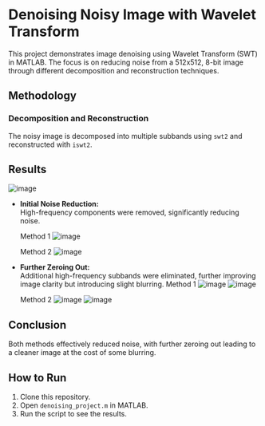 
# Denoising Noisy Image with Wavelet Transform

This project demonstrates image denoising using Wavelet Transform (SWT) in MATLAB. The focus is on reducing noise from a 512x512, 8-bit image through different decomposition and reconstruction techniques.

## Methodology

### Decomposition and Reconstruction
The noisy image is decomposed into multiple subbands using `swt2` and reconstructed with `iswt2`.

## Results
![image](https://github.com/user-attachments/assets/5ce85500-d736-4654-8470-53ae1f60d941)

- **Initial Noise Reduction:**  
  High-frequency components were removed, significantly reducing noise.

  Method 1
![image](https://github.com/user-attachments/assets/47ad08f2-95e4-4bb0-83a8-a8e9bbb5bc4d)

  Method 2
![image](https://github.com/user-attachments/assets/fdb07460-0732-468c-bfd0-c09b8b9f206b)


- **Further Zeroing Out:**  
  Additional high-frequency subbands were eliminated, further improving image clarity but introducing slight blurring.
  Method 1
![image](https://github.com/user-attachments/assets/f4c6dc46-6261-4408-b987-2e8e6ebc5b09)
![image](https://github.com/user-attachments/assets/fe5c010f-c420-4027-b75d-8b4a18dd1287)

  Method 2
![image](https://github.com/user-attachments/assets/1773b5c7-9f02-422f-813b-5a78dfafdb99)
![image](https://github.com/user-attachments/assets/233c0e55-f6ff-42ab-ba5a-55941effeb86)

## Conclusion

Both methods effectively reduced noise, with further zeroing out leading to a cleaner image at the cost of some blurring.

## How to Run
1. Clone this repository.
2. Open `denoising_project.m` in MATLAB.
3. Run the script to see the results.

